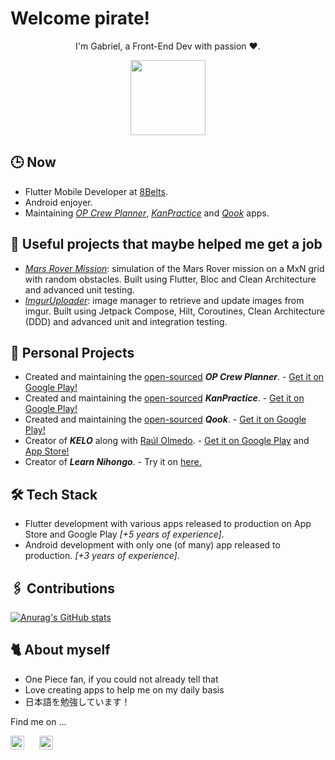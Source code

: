 # Welcome pirate!

<p align="center">
I'm Gabriel, a Front-End Dev with passion ❤️.
</p>

<p align="center"><img src="https://media.giphy.com/media/7BW9U2cJPQZ0s/giphy.gif" width="120"></p>

## 🕒 Now

- Flutter Mobile Developer at [8Belts](https://w.8belts.com/).
- Android enjoyer.
- Maintaining *[OP Crew Planner](https://play.google.com/store/apps/details?id=com.gabr.garc.optcteams&hl=es&gl=US)*, *[KanPractice](https://play.google.com/store/apps/details?id=com.gabr.garc.kanpractice&hl=es&gl=US)* and *[Qook](https://play.google.com/store/apps/details?id=com.gabr.gabc.qook&hl=es&gl=US)* apps.

## 💼 Useful projects that maybe helped me get a job

- *[Mars Rover Mission](https://github.com/gabrielglbh/Mars-Rover-Mission)*: simulation of the Mars Rover mission on a MxN grid with random obstacles. Built using Flutter, Bloc and Clean Architecture and advanced unit testing.
- *[ImgurUploader](https://github.com/gabrielglbh/ImgurUploader)*: image manager to retrieve and update images from imgur. Built using Jetpack Compose, Hilt, Coroutines, Clean Architecture (DDD) and advanced unit and integration testing.

## 👷 Personal Projects

- Created and maintaining the [open-sourced](https://github.com/gabrielglbh/OP-Crew-Planner) *__OP Crew Planner__*. - [Get it on Google Play!](https://play.google.com/store/apps/details?id=com.gabr.garc.optcteams&hl=es&gl=US)
- Created and maintaining the [open-sourced](https://github.com/gabrielglbh/Kan-Practice) *__KanPractice__*. - [Get it on Google Play!](https://play.google.com/store/apps/details?id=com.gabr.garc.kanpractice&hl=es&gl=US)
- Created and maintaining the [open-sourced](https://github.com/gabrielglbh/qook) *__Qook__*. - [Get it on Google Play!](https://play.google.com/store/apps/details?id=com.gabr.gabc.qook&hl=es&gl=US)
- Creator of *__KELO__* along with [Raúl Olmedo](https://github.com/olmedocr). - [Get it on Google Play](https://play.google.com/store/apps/details?id=com.gabr.gabc.kelo&hl=es&gl=US) and [App Store!](https://apps.apple.com/au/app/kelo/id1559757993)
- Creator of *__Learn Nihongo__*. - Try it on [here.](https://learn-nihongo.web.app)

## 🛠️ Tech Stack

- Flutter development with various apps released to production on App Store and Google Play *[+5 years of experience]*. 
- Android development with only one (of many) app released to production. *[+3 years of experience]*.

## 🖇️ Contributions

[![Anurag's GitHub stats](https://github-readme-stats.vercel.app/api?username=gabrielglbh)](https://github.com/anuraghazra/github-readme-stats)

## 🐈 About myself

- One Piece fan, if you could not already tell that
- Love creating apps to help me on my daily basis
- 日本語を勉強しています！

Find me on ...

[<img src="https://raw.githubusercontent.com/peterthehan/peterthehan/main/assets/github.svg" width="22px" alt="GitHub"/>](https://github.com/gabrielglbh)
&nbsp;&nbsp;&nbsp;&nbsp;
[<img src="https://raw.githubusercontent.com/peterthehan/peterthehan/master/assets/linkedin.svg" width="22px" alt="LinkedIn"/>](https://www.linkedin.com/in/ggarclop)
